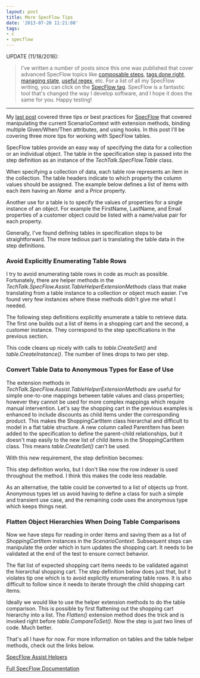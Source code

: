 ```yaml
---
layout: post
title: More SpecFlow Tips
date: '2013-07-20 11:21:08'
tags:
- c
- specflow
---
```


UPDATE (11/18/2016):

>I've written a number of posts since this one was published that cover advanced SpecFlow topics like [composable steps](/posts/2015-09-22-refactoring-to-composable-specflow-steps), [tags done right](/posts/2015-10-26-specflow-tags-done-right), [managing state](/posts/2014-09-30-strategies-for-managing-state-in-specflow), [useful regex](/posts/2014-10-18-useful-regex-for-specflow-bindings), etc. For a list of all my SpecFlow writing, you can click on the [SpecFlow tag](/tags/specflow). SpecFlow is a fantastic tool that's changed the way I develop software, and I hope it does the same for you. Happy testing!

<hr />

<p>My <a href="/posts/2013-02-17-some-specflow-tips">last post</a> covered three tips or best practices for <a href="http://www.specflow.org/specflownew/" target="_blank">SpecFlow</a> that covered manipulating the current ScenarioContext with extension methods, binding multiple Given/When/Then attributes, and using hooks. In this post I'll be covering three more tips for working with SpecFlow tables.</p> <p>SpecFlow tables provide an easy way of specifying the data for a collection or an individual object. The table in the specification step is passed into the step definition as an instance of the <em>TechTalk.SpecFlow.Table</em> class.</p> <p>When specifying a collection of data, each table row represents an item in the collection. The table headers indicate to which property the column values should be assigned. The example below defines a list of items with each item having an <em>Name</em>&nbsp; and a <em>Price</em> property.</p>

<script src="https://gist.github.com/joebuschmann/d2bde7c2377d6317db12a4015ffa6877.js"></script>

<p>Another use for a table is to specify the values of properties for a single instance of an object. For example the FirstName, LastName, and Email properties of a customer object could be listed with a name/value pair for each property.</p>

<script src="https://gist.github.com/joebuschmann/83a5a9b279602d844d662f4e1f42fc14.js"></script>

<p>Generally, I've found defining tables in specification steps to be straightforward. The more tedious part is translating the table data in the step definitions.</p>
<h3>Avoid Explicitly Enumerating Table Rows</h3>
<p>I try to avoid enumerating table rows in code as much as possible. Fortunately, there are helper methods in the <em>TechTalk.SpecFlow.Assist.TableHelperExtensionMethods</em> class that make translating from a table instance to a collection or object much easier. I've found very few instances where these methods didn't give me what I needed.</p>
<p>The following step definitions explicitly enumerate a table to retrieve data. The first one builds out a list of items in a shopping cart and the second, a customer instance. They correspond to the step specifications in the previous section.</p>

<script src="https://gist.github.com/joebuschmann/19dd4baf4d4ac3add1632faf8abdf99b.js"></script>

<p>This code cleans up nicely with calls to <em>table.CreateSet()</em> and <em>table.CreateInstance()</em>. The number of lines drops to two per step.</p>

<script src="https://gist.github.com/joebuschmann/efdaa71bafb903f1c61069649a19b0f7.js"></script>

<h3>Convert Table Data to Anonymous Types for Ease of Use</h3>
<p>The extension methods in <em>TechTalk.SpecFlow.Assist.TableHelperExtensionMethods</em> are useful for simple one-to-one mappings between table values and class properties; however they cannot be used for more complex mappings which require manual intervention. Let's say the shopping cart in the previous examples is enhanced to include discounts as child items under the corresponding product. This makes the ShoppingCartItem class hierarchal and difficult to model in a flat table structure. A new column called ParentItem has been added to the specification to define the parent-child relationships, but it doesn't map easily to the new list of child items in the ShoppingCartItem class. This means <em>table.CreateSet()</em> can't be used.</p>

<script src="https://gist.github.com/joebuschmann/410764b3abe47d6193fbb0535a37df1b.js"></script>

<script src="https://gist.github.com/joebuschmann/d808736c319331a4f7935e1bf22c8a41.js"></script>

<p>With this new requirement, the step definition becomes:</p>

<script src="https://gist.github.com/joebuschmann/9134f2e079f0c7e4b1b02d5cfd935519.js"></script>

<p>This step definition works, but I don't like now the row indexer is used throughout the method. I think this makes the code less readable.</p>
<p>As an alternative, the table could be converted to a list of objects up front. Anonymous types let us avoid having to define a class for such a simple and transient use case, and the remaining code uses the anonymous type which keeps things neat.</p>

<script src="https://gist.github.com/joebuschmann/7b425ace0ff9a75f2e9c5e425108f993.js"></script>

<h3>Flatten Object Hierarchies When Doing Table Comparisons</h3>
<p>Now we have steps for reading in order items and saving them as a list of <em>ShoppingCartItem</em> instances in the <em>ScenarioContext</em>. Subsequent steps can manipulate the order which in turn updates the shopping cart. It needs to be validated at the end of the test to ensure correct behavior.</p>

<script src="https://gist.github.com/joebuschmann/412632d86f9601b026bc136e71cb7d5d.js"></script>

<p>The flat list of expected shopping cart items needs to be validated against the hierarchal shopping cart. The step definition below does just that, but it violates tip one which is to avoid explicitly enumerating table rows. It is also difficult to follow since it needs to iterate through the child shopping cart items.</p>

<script src="https://gist.github.com/joebuschmann/1156173b7d666f3e34d081a26c6a5293.js"></script>

<p>Ideally we would like to use the helper extension methods to do the table comparison. This is possible by first flattening out the shopping cart hierarchy into a list. The <em>Flatten()</em> extension method does the trick and is invoked right before <em>table.CompareToSet()</em>. Now the step is just two lines of code. Much better.</p>

<script src="https://gist.github.com/joebuschmann/3f8ba6fd14a1cc7f6a7815dcbe5ec21d.js"></script>

<p>That's all I have for now. For more information on tables and the table helper methods, check out the links below.</p>
<p><a href="http://specflow.org/documentation/SpecFlow-Assist-Helpers/">SpecFlow Assist Helpers</a></p>
<p><a href="http://specflow.org/documentation/">Full SpecFlow Documentation</a></p>